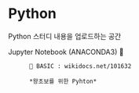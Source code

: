 # Python

Python 스터디 내용을 업로드하는 공간

Jupyter Notebook (ANACONDA3) 🐍

          📂 BASIC : wikidocs.net/101632 

          *왕초보를 위한 Pyhton*
